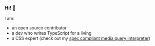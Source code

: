 ### Hi! 🧸

I am:

* an open source contributor
* a dev who writes TypeScript for a living
* a CSS expert (check out my [spec compliant media query interpreter](https://tom.bio/experiments/media-query-playground))
